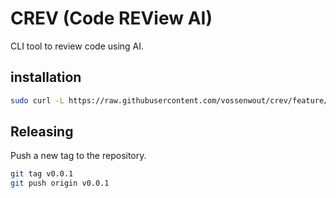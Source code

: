# CREV (Code REView AI)
CLI tool to review code using AI.


## installation
```bash
sudo curl -L https://raw.githubusercontent.com/vossenwout/crev/feature/add-install-scripts/scripts/install.sh | bash
```

## Releasing
Push a new tag to the repository.
```bash
git tag v0.0.1
git push origin v0.0.1
```
